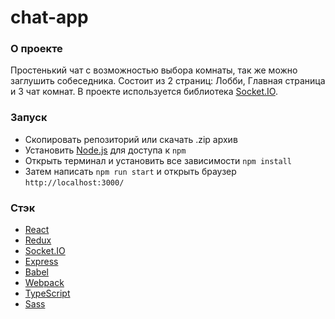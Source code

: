 # chat-app

### О проекте
  Простенький чат с возможностью выбора комнаты, так же можно заглушить собеседника. Состоит из 2 страниц: Лобби, Главная страница и 3 чат комнат. В проекте используется библиотека [Socket.IO](https://socket.io/). 

### Запуск
* Скопировать репозиторий или скачать .zip архив
* Установить [Node.js](https://nodejs.org/en/) для доступа к `npm`
* Открыть терминал и установить все зависимости `npm install`
* Затем написать `npm run start` и открыть браузер `http://localhost:3000/`

### Стэк
* [React](https://reactjs.org/)
* [Redux](https://redux.js.org/)
* [Socket.IO](https://socket.io/)
* [Express](https://expressjs.com/)
* [Babel](https://babeljs.io/)
* [Webpack](https://webpack.js.org/)
* [TypeScript](https://www.typescriptlang.org/)
* [Sass](https://sass-lang.com/)

